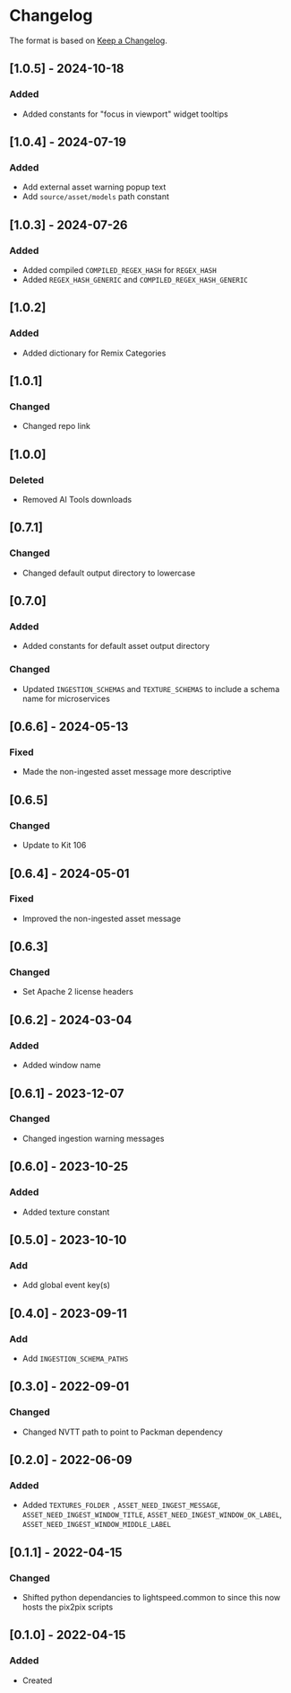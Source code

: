 # Changelog
The format is based on [Keep a Changelog](https://keepachangelog.com/en/1.0.0/).

## [1.0.5] - 2024-10-18
### Added
- Added constants for "focus in viewport" widget tooltips

## [1.0.4] - 2024-07-19
### Added
- Add external asset warning popup text
- Add `source/asset/models` path constant

## [1.0.3] - 2024-07-26
### Added
- Added compiled `COMPILED_REGEX_HASH` for `REGEX_HASH`
- Added `REGEX_HASH_GENERIC` and `COMPILED_REGEX_HASH_GENERIC`

## [1.0.2]
### Added
- Added dictionary for Remix Categories

## [1.0.1]
### Changed
- Changed repo link

## [1.0.0]
### Deleted
- Removed AI Tools downloads

## [0.7.1]
### Changed
- Changed default output directory to lowercase

## [0.7.0]
### Added
- Added constants for default asset output directory

### Changed
- Updated `INGESTION_SCHEMAS` and `TEXTURE_SCHEMAS` to include a schema name for microservices

## [0.6.6] - 2024-05-13
### Fixed
- Made the non-ingested asset message more descriptive

## [0.6.5]
### Changed
- Update to Kit 106

## [0.6.4] - 2024-05-01
### Fixed
- Improved the non-ingested asset message

## [0.6.3]
### Changed
- Set Apache 2 license headers

## [0.6.2] - 2024-03-04
### Added
- Added window name

## [0.6.1] - 2023-12-07
### Changed
- Changed ingestion warning messages

## [0.6.0] - 2023-10-25
### Added
- Added texture constant

## [0.5.0] - 2023-10-10
### Add
- Add global event key(s)

## [0.4.0] - 2023-09-11
### Add
- Add `INGESTION_SCHEMA_PATHS`

## [0.3.0] - 2022-09-01
### Changed
- Changed NVTT path to point to Packman dependency

## [0.2.0] - 2022-06-09
### Added
- Added `TEXTURES_FOLDER `, `ASSET_NEED_INGEST_MESSAGE`, `ASSET_NEED_INGEST_WINDOW_TITLE`, `ASSET_NEED_INGEST_WINDOW_OK_LABEL`, `ASSET_NEED_INGEST_WINDOW_MIDDLE_LABEL`

## [0.1.1] - 2022-04-15
### Changed
- Shifted python dependancies to lightspeed.common to since this now hosts the pix2pix scripts

## [0.1.0] - 2022-04-15
### Added
- Created
